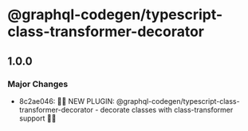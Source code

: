 # @graphql-codegen/typescript-class-transformer-decorator

## 1.0.0

### Major Changes

- 8c2ae046: 🚀🚀 NEW PLUGIN: @graphql-codegen/typescript-class-transformer-decorator - decorate classes with class-transformer support 🚀🚀
